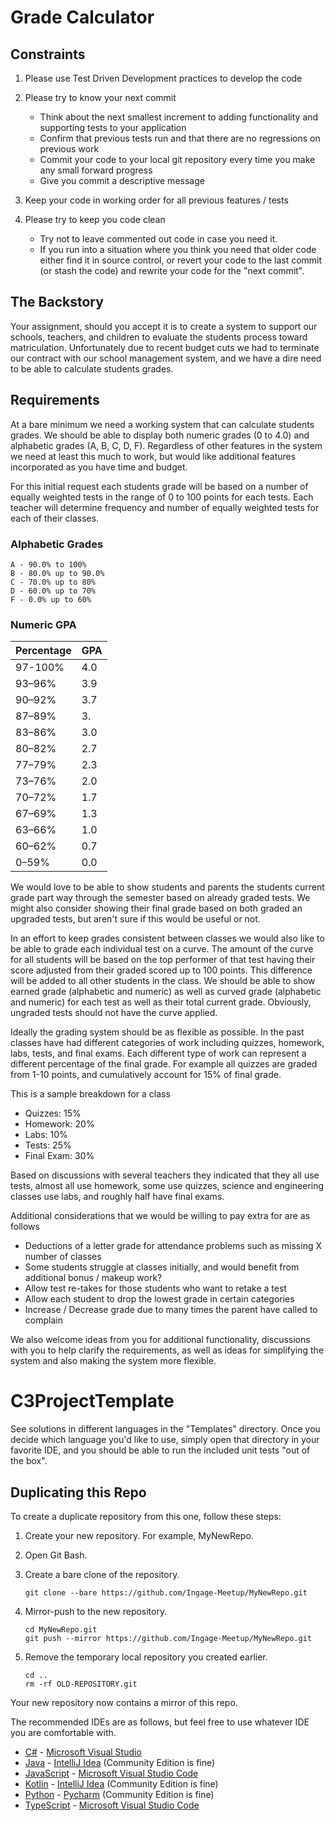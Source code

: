 # Grade Calculator

## Constraints

1. Please use Test Driven Development practices to develop the code
1. Please try to know your next commit

   - Think about the next smallest increment to adding functionality and supporting tests to your application
   - Confirm that previous tests run and that there are no regressions on previous work
   - Commit your code to your local git repository every time you make any small forward progress
   - Give you commit a descriptive message

1. Keep your code in working order for all previous features / tests
1. Please try to keep you code clean

   - Try not to leave commented out code in case you need it.
   - If you run into a situation where you think you need that older code either find it in source control, or revert your code to the last commit (or stash the code) and rewrite your code for the "next commit".

## The Backstory

Your assignment, should you accept it is to create a system to support our schools, teachers, and children to evaluate the students process toward matriculation. Unfortunately due to recent budget cuts we had to terminate our contract with our school management system, and we have a dire need to be able to calculate students grades.

## Requirements

At a bare minimum we need a working system that can calculate students grades. We should be able to display both numeric grades (0 to 4.0) and alphabetic grades (A, B, C, D, F). Regardless of other features in the system we need at least this much to work, but would like additional features incorporated as you have time and budget.

For this initial request each students grade will be based on a number of equally weighted tests in the range of 0 to 100 points for each tests. Each teacher will determine frequency and number of equally weighted tests for each of their classes.

### Alphabetic Grades

    A - 90.0% to 100%
    B - 80.0% up to 90.0%
    C - 70.0% up to 80%
    D - 60.0% up to 70%
    F - 0.0% up to 60%

### Numeric GPA

| Percentage | GPA |
| ---------- | --- |
| 97-100%    | 4.0 |
| 93–96%     | 3.9 |
| 90–92%     | 3.7 |
| 87–89%     | 3.
| 83–86%     | 3.0 |
| 80–82%     | 2.7 |
| 77–79%     | 2.3 |
| 73–76%     | 2.0 |
| 70–72%     | 1.7 |
| 67–69%     | 1.3 |
| 63–66%     | 1.0 |
| 60–62%     | 0.7 |
| 0–59%      | 0.0 |

We would love to be able to show students and parents the students current grade part way through the semester based on already graded tests. We might also consider showing their final grade based on both graded an upgraded tests, but aren't sure if this would be useful or not.

In an effort to keep grades consistent between classes we would also like to be able to grade each individual test on a curve. The amount of the curve for all students will be based on the top performer of that test having their score adjusted from their graded scored up to 100 points. This difference will be added to all other students in the class. We should be able to show earned grade (alphabetic and numeric) as well as curved grade (alphabetic and numeric) for each test as well as their total current grade. Obviously, ungraded tests should not have the curve applied.

Ideally the grading system should be as flexible as possible. In the past classes have had different categories of work including quizzes, homework, labs, tests, and final exams. Each different type of work can represent a different percentage of the final grade. For example all quizzes are graded from 1-10 points, and cumulatively account for 15% of final grade.

This is a sample breakdown for a class

- Quizzes: 15%
- Homework: 20%
- Labs: 10%
- Tests: 25%
- Final Exam: 30%

Based on discussions with several teachers they indicated that they all use tests, almost all use homework, some use quizzes, science and engineering classes use labs, and roughly half have final exams.

Additional considerations that we would be willing to pay extra for are as follows

- Deductions of a letter grade for attendance problems such as missing X number of classes
- Some students struggle at classes initially, and would benefit from additional bonus / makeup work?
- Allow test re-takes for those students who want to retake a test
- Allow each student to drop the lowest grade in certain categories
- Increase / Decrease grade due to many times the parent have called to complain

We also welcome ideas from you for additional functionality, discussions with you to help clarify the requirements, as well as ideas for simplifying the system and also making the system more flexible.

# C3ProjectTemplate

See solutions in different languages in the "Templates" directory. Once you decide which language you'd like to use,
simply open that directory in your favorite IDE, and you should be able to run the included unit tests "out of the box".

## Duplicating this Repo

To create a duplicate repository from this one, follow these steps:

1. Create your new repository. For example, MyNewRepo.

2. Open Git Bash.

3. Create a bare clone of the repository.

   ```
   git clone --bare https://github.com/Ingage-Meetup/MyNewRepo.git
   ```

4. Mirror-push to the new repository.

   ```
   cd MyNewRepo.git
   git push --mirror https://github.com/Ingage-Meetup/MyNewRepo.git
   ```

5. Remove the temporary local repository you created earlier.

   ```
   cd ..
   rm -rf OLD-REPOSITORY.git
   ```

Your new repository now contains a mirror of this repo.

The recommended IDEs are as follows, but feel free to use whatever IDE you are comfortable with.

- [C#](Templates/C%23) - [Microsoft Visual Studio](https://visualstudio.microsoft.com/vs/community/)
- [Java](Templates/Java) - [IntelliJ Idea](https://www.jetbrains.com/idea/download) (Community Edition is fine)
- [JavaScript](Templates/JavaScript) - [Microsoft Visual Studio Code](https://code.visualstudio.com/)
- [Kotlin](Templates/Kotlin) - [IntelliJ Idea](https://www.jetbrains.com/idea/download) (Community Edition is fine)
- [Python](Templates/Python) - [Pycharm](https://www.jetbrains.com/pycharm/download/?section=windows) (Community Edition is fine)
- [TypeScript](Templates/TypeScript) - [Microsoft Visual Studio Code](https://code.visualstudio.com/)
